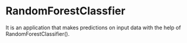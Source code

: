 # RandomForestClassfier
It is an application that makes predictions on input data with the help of RandomForestClassifier().

